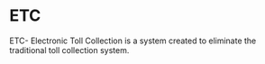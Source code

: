 # ETC
ETC- Electronic Toll Collection is a system created to eliminate the traditional toll collection system.
